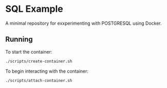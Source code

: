 # SQL Example

A minimal repository for exxperimenting with POSTGRESQL using Docker.

## Running

To start the container:

```bash
./scripts/create-container.sh
```

To begin interacting with the container:

```bash
./scripts/attach-container.sh
```
